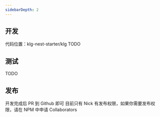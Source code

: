 ```yaml
---
sidebarDepth: 2
---
```


## 开发
代码位置：klg-nest-starter/klg
TODO

## 测试
TODO

## 发布
开发完成后 PR 到 Github 即可
目前只有 Nick 有发布权限，如果你需要发布权限，请在 NPM 中申请 Collaborators
